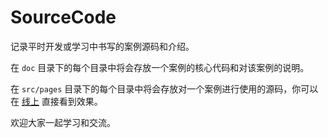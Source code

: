 # SourceCode

记录平时开发或学习中书写的案例源码和介绍。

在 `doc` 目录下的每个目录中将会存放一个案例的核心代码和对该案例的说明。

在 `src/pages` 目录下的每个目录中将会存放对一个案例进行使用的源码，你可以在 [线上][1] 直接看到效果。

欢迎大家一起学习和交流。

[1]: https://dongwanhong.github.io/source-code/
